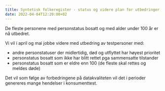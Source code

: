 ```yaml
---
title: Syntetisk folkeregister - status og videre plan for utbedringer
date: 2022-04-04T12:20:00+02
---
```


De fleste personene med personstatus bosatt og med alder under 100 år er nå utbedret.</b>

Vi vil i april og mai jobbe videre med utbedring av testpersoner med:
  * andre personstatuser der midlertidig, død og utflyttet har høyest prioritet
  * personstatus bosatt som ikke har blitt rettet pga sammensatte tilstander
  * personstatus bosatt som er eldre enn 100 (de fleste skal rettes og meldes døde)


Det vil som følge av forbedringene på datakvaliteten vil det i perioder genereres mange hendelser i konsumenttest. 
